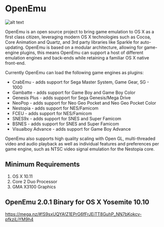OpenEmu
=======

![alt text](http://openemu.org/img/intro-md.png "OpenEmu Screenshot")

OpenEmu is an open source project to bring game emulation to OS X as a first
class citizen, leveraging modern OS X technologies such as Cocoa, Core
Animation and Quartz, and 3rd party libraries like Sparkle for auto-updating.
OpenEmu is based on a modular architecture, allowing for game-engine plugins,
this means OpenEmu can support a host of different emulation engines and
back-ends while retaining a familiar OS X native front-end.

Currently OpenEmu can load the following game engines as plugins:

* CrabEmu  - adds support for Sega Master System, Game Gear, SG - 1000
* Gambatte  - adds support for Game Boy and Game Boy Color
* Genesis Plus - adds support for Sega Genesis/Mega Drive
* NeoPop - adds support for Neo Geo Pocket and Neo Geo Pocket Color
* Nestopia - adds support for NES/Famicom
* FCEU - adds support for NES/Famicom
* SNES9x - adds support for SNES and Super Famicom
* BSNES - adds support for SNES and Super Famicom
* Visualboy Advance - adds support for Game Boy Advance

OpenEmu also supports high quality scaling with Open GL, multi-threaded video
and audio playback as well as individual features and preferences per game
engine, such as NTSC video signal emulation for the Nestopia core.

Minimum Requirements
--------------------

1. OS X 10.11
2. Core 2 Duo Processor
3. GMA X3100 Graphics

OpenEmu 2.0.1 Binary for OS X Yosemite 10.10
--------------------
https://mega.nz/#!S9sxUQYA!Z1EPrG6fFrJEiTT8GuhP_NN7bKokcv-pfkziLiYM9h4
